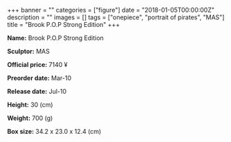 +++
banner = ""
categories = ["figure"]
date = "2018-01-05T00:00:00Z"
description = ""
images = []
tags = ["onepiece", "portrait of pirates", "MAS"]
title = "Brook P.O.P Strong Edition"
+++

**Name:** Brook P.O.P Strong Edition

**Sculptor:** MAS

**Official price:** 7140 ¥

**Preorder date:** Mar-10

**Release date:** Jul-10

**Height:** 30 (cm)

**Weight:** 700 (g)

**Box size:** 34.2 x 23.0 x 12.4 (cm)
